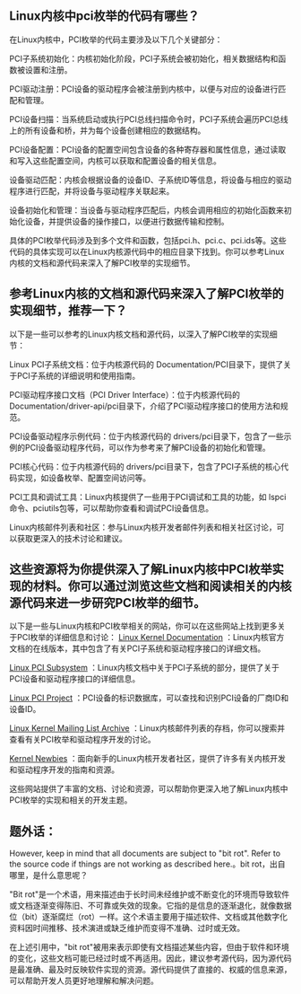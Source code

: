 
## Linux内核中pci枚举的代码有哪些？

在Linux内核中，PCI枚举的代码主要涉及以下几个关键部分：

PCI子系统初始化：内核初始化阶段，PCI子系统会被初始化，相关数据结构和函数被设置和注册。

PCI驱动注册：PCI设备的驱动程序会被注册到内核中，以便与对应的设备进行匹配和管理。

PCI设备扫描：当系统启动或执行PCI总线扫描命令时，PCI子系统会遍历PCI总线上的所有设备和桥，并为每个设备创建相应的数据结构。

PCI设备配置：PCI设备的配置空间包含设备的各种寄存器和属性信息，通过读取和写入这些配置空间，内核可以获取和配置设备的相关信息。

设备驱动匹配：内核会根据设备的设备ID、子系统ID等信息，将设备与相应的驱动程序进行匹配，并将设备与驱动程序关联起来。

设备初始化和管理：当设备与驱动程序匹配后，内核会调用相应的初始化函数来初始化设备，并提供设备的操作接口，以便进行数据传输和控制。

具体的PCI枚举代码涉及到多个文件和函数，包括pci.h、pci.c、pci.ids等。这些代码的具体实现可以在Linux内核源代码中的相应目录下找到。你可以参考Linux内核的文档和源代码来深入了解PCI枚举的实现细节。


## 参考Linux内核的文档和源代码来深入了解PCI枚举的实现细节，推荐一下？

以下是一些可以参考的Linux内核文档和源代码，以深入了解PCI枚举的实现细节：

Linux PCI子系统文档：位于内核源代码的
Documentation/PCI目录下，提供了关于PCI子系统的详细说明和使用指南。

PCI驱动程序接口文档（PCI Driver Interface）：位于内核源代码的
Documentation/driver-api/pci目录下，介绍了PCI驱动程序接口的使用方法和规范。

PCI设备驱动程序示例代码：位于内核源代码的
drivers/pci目录下，包含了一些示例的PCI设备驱动程序代码，可以作为参考来了解PCI设备的初始化和管理。

PCI核心代码：位于内核源代码的
drivers/pci目录下，包含了PCI子系统的核心代码实现，如设备枚举、配置空间访问等。

PCI工具和调试工具：Linux内核提供了一些用于PCI调试和工具的功能，如
lspci命令、pciutils包等，可以帮助你查看和调试PCI设备信息。

Linux内核邮件列表和社区：参与Linux内核开发者邮件列表和相关社区讨论，可以获取更深入的技术讨论和建议。


## 这些资源将为你提供深入了解Linux内核中PCI枚举实现的材料。你可以通过浏览这些文档和阅读相关的内核源代码来进一步研究PCI枚举的细节。


以下是一些与Linux内核和PCI枚举相关的网站，你可以在这些网站上找到更多关于PCI枚举的详细信息和讨论：
[Linux Kernel Documentation](https://www.kernel.org/doc/html/latest/index.html)
：Linux内核官方文档的在线版本，其中包含了有关PCI子系统和驱动程序接口的详细文档。

[Linux PCI Subsystem](https://www.kernel.org/doc/html/latest/PCI/index.html)
：Linux内核文档中关于PCI子系统的部分，提供了关于PCI设备和驱动程序接口的详细信息。

[Linux PCI Project](https://pci-ids.ucw.cz/)
：PCI设备的标识数据库，可以查找和识别PCI设备的厂商ID和设备ID。

[Linux Kernel Mailing List Archive](https://lkml.org/)
：Linux内核邮件列表的存档，你可以搜索并查看有关PCI枚举和驱动程序开发的讨论。

[Kernel Newbies](https://kernelnewbies.org/)
：面向新手的Linux内核开发者社区，提供了许多有关内核开发和驱动程序开发的指南和资源。

这些网站提供了丰富的文档、讨论和资源，可以帮助你更深入地了解Linux内核中PCI枚举的实现和相关的开发主题。



## 题外话：
However, keep in mind that all documents are subject to "bit rot". Refer to the source code if things are not working as described here.。bit rot，出自哪里，是什么意思呢？

"Bit rot"是一个术语，用来描述由于长时间未经维护或不断变化的环境而导致软件或文档逐渐变得陈旧、不可靠或失效的现象。它指的是信息的逐渐退化，就像数据位（bit）逐渐腐烂（rot）一样。这个术语主要用于描述软件、文档或其他数字化资料因时间推移、技术演进或缺乏维护而变得不准确、过时或无效。

在上述引用中，"bit rot"被用来表示即使有文档描述某些内容，但由于软件和环境的变化，这些文档可能已经过时或不再适用。因此，建议参考源代码，因为源代码是最准确、最及时反映软件实现的资源。源代码提供了直接的、权威的信息来源，可以帮助开发人员更好地理解和解决问题。